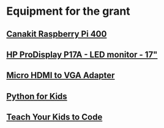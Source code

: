 # Equipment for the grant

## [Canakit Raspberry Pi 400](https://www.canakit.com/raspberry-pi-400-desktop-computer-kit.html)

## [HP ProDisplay P17A - LED monitor - 17"](https://www.walmart.com/ip/HP-ProDisplay-P17A-LED-monitor-17/39130182)

## [Micro HDMI to VGA Adapter](https://www.walmart.com/ip/Micro-HDMI-to-VGA-Adapter-for-Surface-by-Microsoft/891647466)

## [Python for Kids](https://nostarch.com/pythonforkids)

## [Teach Your Kids to Code](https://nostarch.com/teachkids)
